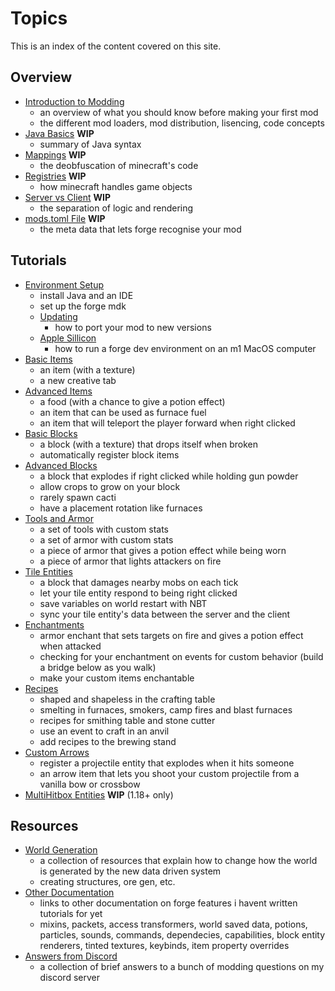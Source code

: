 # Topics 

This is an index of the content covered on this site.

## Overview

- [Introduction to Modding](intro)
    - an overview of what you should know before making your first mod
    - the different mod loaders, mod distribution, lisencing, code concepts
- [Java Basics](java-basics) **WIP**
    - summary of Java syntax 
- [Mappings](mappings) **WIP**
    - the deobfuscation of minecraft's code
- [Registries](registries) **WIP**
    - how minecraft handles game objects
- [Server vs Client](sides) **WIP**
    - the separation of logic and rendering
- [mods.toml File](mods-toml) **WIP**
    - the meta data that lets forge recognise your mod

## Tutorials 

- [Environment Setup](environment-setup)
    - install Java and an IDE
    - set up the forge mdk
    - [Updating](updating) 
        - how to port your mod to new versions
    - [Apple Sillicon](m1)
        - how to run a forge dev environment on an m1 MacOS computer 
- [Basic Items](basic-items)
    - an item (with a texture)
    - a new creative tab
- [Advanced Items](advanced-items)
    - a food (with a chance to give a potion effect)
    - an item that can be used as furnace fuel
    - an item that will teleport the player forward when right clicked
- [Basic Blocks](basic-blocks)
    - a block (with a texture) that drops itself when broken
    - automatically register block items
- [Advanced Blocks](advanced-blocks)
    - a block that explodes if right clicked while holding gun powder
    - allow crops to grow on your block
    - rarely spawn cacti 
    - have a placement rotation like furnaces
- [Tools and Armor](tools-armor)
    - a set of tools with custom stats 
    - a set of armor with custom stats
    - a piece of armor that gives a potion effect while being worn
    - a piece of armor that lights attackers on fire 
- [Tile Entities](tile-entities)
    - a block that damages nearby mobs on each tick
    - let your tile entity respond to being right clicked
    - save variables on world restart with NBT
    - sync your tile entity's data between the server and the client
- [Enchantments](enchantments)
    - armor enchant that sets targets on fire and gives a potion effect when attacked
    - checking for your enchantment on events for custom behavior (build a bridge below as you walk)
    - make your custom items enchantable 
- [Recipes](recipes)
    - shaped and shapeless in the crafting table
    - smelting in furnaces, smokers, camp fires and blast furnaces
    - recipes for smithing table and stone cutter
    - use an event to craft in an anvil
    - add recipes to the brewing stand
- [Custom Arrows](arrows)
    - register a projectile entity that explodes when it hits someone
    - an arrow item that lets you shoot your custom projectile from a vanilla bow or crossbow
- [MultiHitbox Entities](multihitbox) **WIP** (1.18+ only)

## Resources

- [World Generation](world-gen)
    - a collection of resources that explain how to change how the world is generated by the new data driven system
    - creating structures, ore gen, etc. 
- [Other Documentation](resources)
    - links to other documentation on forge features i havent written tutorials for yet
    - mixins, packets, access transformers, world saved data, potions, particles, sounds, commands, dependecies, capabilities, block entity renderers, tinted textures, keybinds, item property overrides
- [Answers from Discord](solutions)
    - a collection of brief answers to a bunch of modding questions on my discord server